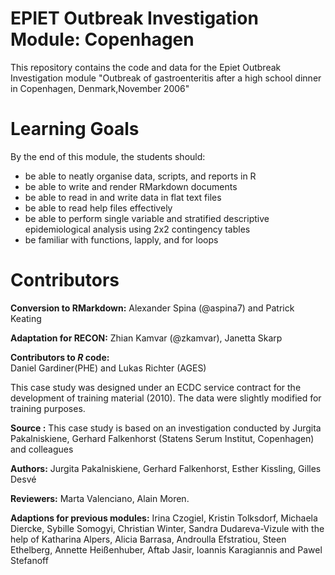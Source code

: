 # EPIET Outbreak Investigation Module: Copenhagen

This repository contains the code and data for the Epiet Outbreak Investigation
module "Outbreak of gastroenteritis after a high school dinner in Copenhagen, Denmark,November 2006"

# Learning Goals

By the end of this module, the students should:

 - be able to neatly organise data, scripts, and reports in R
 - be able to write and render RMarkdown documents
 - be able to read in and write data in flat text files
 - be able to read help files effectively 
 - be able to perform single variable and stratified descriptive epidemiological
   analysis using 2x2 contingency tables
 - be familiar with functions, lapply, and for loops

# Contributors

**Conversion to RMarkdown:**
Alexander Spina (@aspina7) and Patrick Keating

**Adaptation for RECON:**
Zhian Kamvar (@zkamvar), Janetta Skarp

**Contributors to *R* code:**  
Daniel Gardiner(PHE) and Lukas Richter (AGES)

This case study was designed under an ECDC service contract for the development of training material (2010). The data were slightly modified for training purposes.

**Source :**
This case study is based on an investigation conducted by Jurgita Pakalniskiene, Gerhard Falkenhorst (Statens Serum Institut, Copenhagen) and colleagues

**Authors:**
Jurgita Pakalniskiene, Gerhard Falkenhorst, Esther Kissling, Gilles Desvé

**Reviewers:**
Marta Valenciano, Alain Moren.

**Adaptions for previous modules:**
Irina Czogiel, Kristin Tolksdorf, Michaela Diercke, Sybille Somogyi, Christian Winter, Sandra Dudareva-Vizule with the help of Katharina Alpers, Alicia Barrasa, Androulla Efstratiou, Steen Ethelberg, Annette Heißenhuber, Aftab Jasir, Ioannis Karagiannis and Pawel Stefanoff



